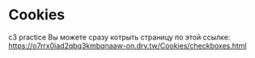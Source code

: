 # Cookies
c3 practice
Вы можете сразу котрыть страницу по этой ссылке: https://o7rrx0iad2qbq3kmbqnaaw-on.drv.tw/Cookies/checkboxes.html
